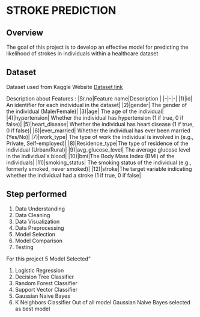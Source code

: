 # STROKE PREDICTION

## Overview
The goal of this project is to develop an effective model for predicting the likelihood of strokes in individuals within a healthcare dataset
## Dataset
Dataset used from Kaggle Website
[Dataset link](https://www.kaggle.com/datasets/fedesoriano/stroke-prediction-dataset)

Description about Features :
|Sr.no|Feature name|Description |
 |-|-|-|
|1)|id| An identifier for each individual in the dataset|
|2)|gender| The gender of the individual (Male/Female)|
|3)|age| The age of the individual|
|4)|hypertension| Whether the individual has hypertension (1 if true, 0 if false)|
|5)|heart_disease| Whether the individual has heart disease (1 if true, 0 if false)|
|6)|ever_married| Whether the individual has ever been married (Yes/No)|
|7)|work_type| The type of work the individual is involved in (e.g., Private, Self-employed)|
|8)|Residence_type|The type of residence of the individual (Urban/Rural)|
|9)|avg_glucose_level| The average glucose level in the individual's blood|
|10)|bmi|The Body Mass Index (BMI) of the individuals|
|11)|smoking_status| The smoking status of the individual (e.g., formerly smoked, never smoked)|
|12)|stroke|The target variable indicating whether the individual had a stroke (1 if true, 0 if false|

 ## Step performed 
1.  Data Understanding 
2.  Data Cleaning
3.  Data Visualization
4.  Data Preprocessing
5.  Model Selection
6.  Model Comparison
7.  Testing


For this project 5 Model Selected"
1) Logistic Regression
2) Decision Tree Classifier
3) Random Forest Classifier
4) Support Vector Classifier
5) Gaussian Naive Bayes
6) K Neighbors Classifier
Out of all model Gaussian Naive Bayes selected as best model 





